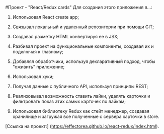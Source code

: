#Проект - "React/Redux cards" Для создания этого приложения я...:

1. Использовал React create app; 

2. Связывал локальный и удаленный репозитории при помощи GIT; 

3. Создавал разметку HTML конвертируя ее в JSX; 

4. Разбивал проект на функциональные компоненты, создавая их и подключая к главному; 

5. Добавлял обработчики, используя декларативный подход, чтобы "оживить" приложение; 

6. Использовал хуки; 

7. Получал данные с публичного API, используя принципы REST; 

8. Реализовывал возможность ставить лайки, удалять карточки и фильтровать показ этих самых карточек по лайкам; 

9. Использовал библиотеку Redux как стейт менеджер, создавая хранилище и загружая все полученные с сервера карточки в store.


[Ссылка на проект:] (https://effectorea.github.io/react-redux/index.html).